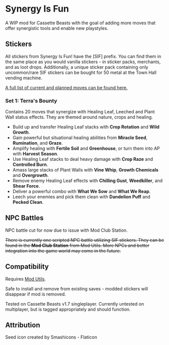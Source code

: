 # Synergy Is Fun

A WIP mod for Cassette Beasts with the goal of adding more moves that offer synergistic tools and enable new playstyles.

## Stickers

All stickers from Synergy Is Fun! have the [SIF] prefix. You can find them in the same place as you would vanilla stickers - in sticker packs, merchants, and as loot drops. Additionally, a unique sticker pack containing only uncommon/rare SIF stickers can be bought for 50 metal at the Town Hall vending machine.

[A full list of current and planned moves can be found here.](https://docs.google.com/spreadsheets/d/1PVAPvS1KH769mgNRmwgXxsUbR0ZPkDBSG3a3ASYxYGo/edit?usp=sharing)

### Set 1: Terra's Bounty

Contains 20 moves that synergize with Healing Leaf, Leeched and Plant Wall status effects. They are themed around nature, crops and healing.

- Build up and transfer Healing Leaf stacks with **Crop Rotation** and **Wild Growth**.
- Gain powerful but situational healing abilities from **Miracle Seed**, **Rumination**, and **Graze**.
- Amplify healing with **Fertile Soil** and **Greenhouse**, or turn them into AP with **Harvest Season**.
- Use Healing Leaf stacks to deal heavy damage with **Crop Raze** and **Controlled Burn**.
- Amass large stacks of Plant Walls with **Vine Whip**, **Growth Chemicals** and **Overgrowth**.
- Remove enemy Healing Leaf effects with **Chilling Gust**, **Weedkiller**, and **Shear Force**.
- Deliver a powerful combo with **What We Sow** and **What We Reap**.
- Leech your enemies and pick them clean with **Dandelion Puff** and **Pecked Clean**.

## NPC Battles

NPC battle cut for now due to issue with Mod Club Station.

~~There is currently one scripted NPC battle utilizing SIF stickers. They can be found in the **Mod Club Station** from Mod Utils. More NPCs and better integration into the game world may come in the future.~~

## Compatibility

Requires [Mod Utils](https://github.com/Yukitty/CassetteBeasts-modutils).

Safe to install and remove from existing saves - modded stickers will disappear if mod is removed.

Tested on Cassette Beasts v1.7 singleplayer. Currently untested on multiplayer, but is tagged appropriately and should function.


## Attribution
Seed icon created by Smashicons - Flaticon